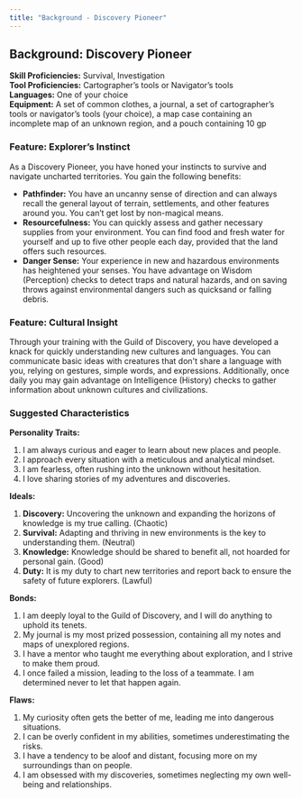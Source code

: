```yaml
---
title: "Background - Discovery Pioneer"
---
```


## Background: Discovery Pioneer

**Skill Proficiencies:** Survival, Investigation  
**Tool Proficiencies:** Cartographer’s tools or Navigator’s tools  
**Languages:** One of your choice  
**Equipment:** A set of common clothes, a journal, a set of cartographer’s tools or navigator’s tools (your choice), a map case containing an incomplete map of an unknown region, and a pouch containing 10 gp

### Feature: Explorer’s Instinct
As a Discovery Pioneer, you have honed your instincts to survive and navigate uncharted territories. You gain the following benefits:

- **Pathfinder:** You have an uncanny sense of direction and can always recall the general layout of terrain, settlements, and other features around you. You can’t get lost by non-magical means.
- **Resourcefulness:** You can quickly assess and gather necessary supplies from your environment. You can find food and fresh water for yourself and up to five other people each day, provided that the land offers such resources.
- **Danger Sense:** Your experience in new and hazardous environments has heightened your senses. You have advantage on Wisdom (Perception) checks to detect traps and natural hazards, and on saving throws against environmental dangers such as quicksand or falling debris.

### Feature: Cultural Insight
Through your training with the Guild of Discovery, you have developed a knack for quickly understanding new cultures and languages. You can communicate basic ideas with creatures that don't share a language with you, relying on gestures, simple words, and expressions. Additionally, once daily you may gain advantage on Intelligence (History) checks to gather information about unknown cultures and civilizations.

### Suggested Characteristics

**Personality Traits:**
1. I am always curious and eager to learn about new places and people.
2. I approach every situation with a meticulous and analytical mindset.
3. I am fearless, often rushing into the unknown without hesitation.
4. I love sharing stories of my adventures and discoveries.

**Ideals:**
1. **Discovery:** Uncovering the unknown and expanding the horizons of knowledge is my true calling. (Chaotic)
2. **Survival:** Adapting and thriving in new environments is the key to understanding them. (Neutral)
3. **Knowledge:** Knowledge should be shared to benefit all, not hoarded for personal gain. (Good)
4. **Duty:** It is my duty to chart new territories and report back to ensure the safety of future explorers. (Lawful)

**Bonds:**
1. I am deeply loyal to the Guild of Discovery, and I will do anything to uphold its tenets.
2. My journal is my most prized possession, containing all my notes and maps of unexplored regions.
3. I have a mentor who taught me everything about exploration, and I strive to make them proud.
4. I once failed a mission, leading to the loss of a teammate. I am determined never to let that happen again.

**Flaws:**
1. My curiosity often gets the better of me, leading me into dangerous situations.
2. I can be overly confident in my abilities, sometimes underestimating the risks.
3. I have a tendency to be aloof and distant, focusing more on my surroundings than on people.
4. I am obsessed with my discoveries, sometimes neglecting my own well-being and relationships.